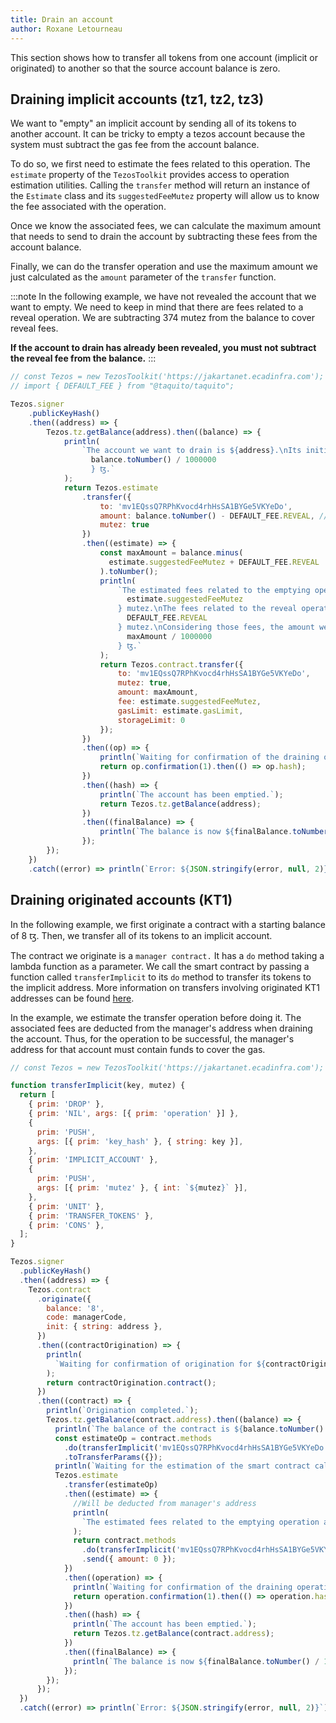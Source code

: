 ```yaml
---
title: Drain an account
author: Roxane Letourneau
---
```


This section shows how to transfer all tokens from one account (implicit or originated) to another so that the source account balance is zero.

## Draining implicit accounts (tz1, tz2, tz3)

We want to "empty" an implicit account by sending all of its tokens to another account. It can be tricky to empty a tezos account because the system must subtract the gas fee from the account balance.

To do so, we first need to estimate the fees related to this operation. The `estimate` property of the `TezosToolkit` provides access to operation estimation utilities. Calling the `transfer` method will return an instance of the `Estimate` class and its `suggestedFeeMutez` property will allow us to know the fee associated with the operation.

Once we know the associated fees, we can calculate the maximum amount that needs to send to drain the account by subtracting these fees from the account balance.

Finally, we can do the transfer operation and use the maximum amount we just calculated as the `amount` parameter of the `transfer` function.

:::note
In the following example, we have not revealed the account that we want to empty. We need to keep in mind that there are fees related to a reveal operation. We are subtracting 374 mutez from the balance to cover reveal fees.

**If the account to drain has already been revealed, you must not subtract the reveal fee from the balance.**
:::

```js live noInline
// const Tezos = new TezosToolkit('https://jakartanet.ecadinfra.com');
// import { DEFAULT_FEE } from "@taquito/taquito";

Tezos.signer
    .publicKeyHash()
    .then((address) => {
        Tezos.tz.getBalance(address).then((balance) => {
            println(
                `The account we want to drain is ${address}.\nIts initial balance is ${
                  balance.toNumber() / 1000000
                  } ꜩ.`
            );
            return Tezos.estimate
                .transfer({
                    to: 'mv1EQssQ7RPhKvocd4rhHsSA1BYGe5VKYeDo',
                    amount: balance.toNumber() - DEFAULT_FEE.REVEAL, // Remove default reveal fee
                    mutez: true
                })
                .then((estimate) => {
                    const maxAmount = balance.minus(
                      estimate.suggestedFeeMutez + DEFAULT_FEE.REVEAL
                    ).toNumber();
                    println(
                        `The estimated fees related to the emptying operation are ${
                          estimate.suggestedFeeMutez
                        } mutez.\nThe fees related to the reveal operation are ${
                          DEFAULT_FEE.REVEAL
                        } mutez.\nConsidering those fees, the amount we need to send to empty the account is ${
                          maxAmount / 1000000
                        } ꜩ.`
                    );
                    return Tezos.contract.transfer({
                        to: 'mv1EQssQ7RPhKvocd4rhHsSA1BYGe5VKYeDo',
                        mutez: true,
                        amount: maxAmount,
                        fee: estimate.suggestedFeeMutez,
                        gasLimit: estimate.gasLimit,
                        storageLimit: 0
                    });
                })
                .then((op) => {
                    println(`Waiting for confirmation of the draining operation...`);
                    return op.confirmation(1).then(() => op.hash);
                })
                .then((hash) => {
                    println(`The account has been emptied.`);
                    return Tezos.tz.getBalance(address);
                })
                .then((finalBalance) => {
                    println(`The balance is now ${finalBalance.toNumber() / 1000000} ꜩ.`);
                });
        });
    })
    .catch((error) => println(`Error: ${JSON.stringify(error, null, 2)}`));
```

## Draining originated accounts (KT1)

In the following example, we first originate a contract with a starting balance of 8 ꜩ. Then, we transfer all of its tokens to an implicit account.

The contract we originate is a `manager contract.` It has a `do` method taking a lambda function as a parameter. We call the smart contract by passing a function called `transferImplicit` to its `do` method to transfer its tokens to the implicit address. More information on transfers involving originated KT1 addresses can be found [here](https://tezostaquito.io/docs/making_transfers#transfers-involving-originated-kt1-addresses).

In the example, we estimate the transfer operation before doing it. The associated fees are deducted from the manager's address when draining the account. Thus, for the operation to be successful, the manager's address for that account must contain funds to cover the gas.

```js live noInline
// const Tezos = new TezosToolkit('https://jakartanet.ecadinfra.com');

function transferImplicit(key, mutez) {
  return [
    { prim: 'DROP' },
    { prim: 'NIL', args: [{ prim: 'operation' }] },
    {
      prim: 'PUSH',
      args: [{ prim: 'key_hash' }, { string: key }],
    },
    { prim: 'IMPLICIT_ACCOUNT' },
    {
      prim: 'PUSH',
      args: [{ prim: 'mutez' }, { int: `${mutez}` }],
    },
    { prim: 'UNIT' },
    { prim: 'TRANSFER_TOKENS' },
    { prim: 'CONS' },
  ];
}

Tezos.signer
  .publicKeyHash()
  .then((address) => {
    Tezos.contract
      .originate({
        balance: '8',
        code: managerCode,
        init: { string: address },
      })
      .then((contractOrigination) => {
        println(
          `Waiting for confirmation of origination for ${contractOrigination.contractAddress}...`
        );
        return contractOrigination.contract();
      })
      .then((contract) => {
        println(`Origination completed.`);
        Tezos.tz.getBalance(contract.address).then((balance) => {
          println(`The balance of the contract is ${balance.toNumber() / 1000000} ꜩ.`);
          const estimateOp = contract.methods
            .do(transferImplicit('mv1EQssQ7RPhKvocd4rhHsSA1BYGe5VKYeDo', balance.toNumber()))
            .toTransferParams({});
          println(`Waiting for the estimation of the smart contract call...`);
          Tezos.estimate
            .transfer(estimateOp)
            .then((estimate) => {
              //Will be deducted from manager's address
              println(
                `The estimated fees related to the emptying operation are ${estimate.suggestedFeeMutez} mutez.`
              );
              return contract.methods
                .do(transferImplicit('mv1EQssQ7RPhKvocd4rhHsSA1BYGe5VKYeDo', balance.toNumber()))
                .send({ amount: 0 });
            })
            .then((operation) => {
              println(`Waiting for confirmation of the draining operation...`);
              return operation.confirmation(1).then(() => operation.hash);
            })
            .then((hash) => {
              println(`The account has been emptied.`);
              return Tezos.tz.getBalance(contract.address);
            })
            .then((finalBalance) => {
              println(`The balance is now ${finalBalance.toNumber() / 1000000} ꜩ.`);
            });
        });
      });
  })
  .catch((error) => println(`Error: ${JSON.stringify(error, null, 2)}`));
```
